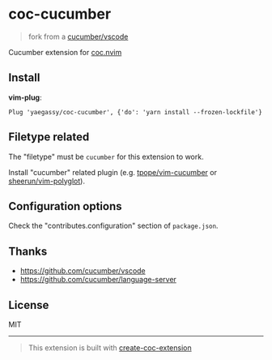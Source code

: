 # coc-cucumber

> fork from a [cucumber/vscode](https://github.com/cucumber/vscode)

Cucumber extension for [coc.nvim](https://github.com/neoclide/coc.nvim)

## Install

**vim-plug**:

```vim
Plug 'yaegassy/coc-cucumber', {'do': 'yarn install --frozen-lockfile'}
```

## Filetype related

The "filetype" must be `cucumber` for this extension to work.

Install "cucumber" related plugin (e.g. [tpope/vim-cucumber](https://github.com/tpope/vim-cucumber) or [sheerun/vim-polyglot](https://github.com/sheerun/vim-polyglot)).

## Configuration options

Check the "contributes.configuration" section of `package.json`.

## Thanks

- <https://github.com/cucumber/vscode>
- <https://github.com/cucumber/language-server>

## License

MIT

---

> This extension is built with [create-coc-extension](https://github.com/fannheyward/create-coc-extension)
